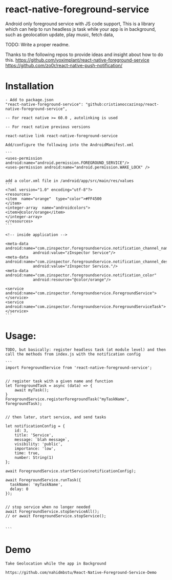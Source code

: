 # react-native-foreground-service
Android only foreground service with JS code support, This is a library which can help to run headless js task while your app is in background, such as geolocation update, play music, fetch data, 

TODO: Write a proper readme.

Thanks to the following repos to provide ideas and insight about how to do this.
https://github.com/voximplant/react-native-foreground-service
https://github.com/zo0r/react-native-push-notification/


# Installation

    - Add to package.json
    "react-native-foreground-service": "github:cristianoccazinsp/react-native-foreground-service",
    
    -- For react native >= 60.0 , autolinking is used  
    
    -- For react native previous versions 
    
    react-native link react-native-foreground-service

    Add/configure the following into the AndroidManifest.xml

    ```
    <uses-permission android:name="android.permission.FOREGROUND_SERVICE"/>
    <uses-permission android:name="android.permission.WAKE_LOCK" />
    
    
    add a color.xml file in /android/app/src/main/res/values
    ```
    <?xml version="1.0" encoding="utf-8"?>
    <resources>
    <item  name="orange"  type="color">#FF4500
    </item>
    <integer-array  name="androidcolors">
    <item>@color/orange</item>
    </integer-array>
    </resources>
    ```

    <!-- inside application -->

    <meta-data android:name="com.zinspector.foregroundservice.notification_channel_name"
                android:value="zInspector Service"/>
    <meta-data  android:name="com.zinspector.foregroundservice.notification_channel_description"
                android:value="zInspector Service."/>
    <meta-data  android:name="com.zinspector.foregroundservice.notification_color"
                android:resource="@color/orange"/>

    <service android:name="com.zinspector.foregroundservice.ForegroundService"></service>
    <service android:name="com.zinspector.foregroundservice.ForegroundServiceTask"></service>
    ```


# Usage:
    TODO, but basically: register headless task (at module level) and then call the methods from index.js with the notification config

    ```
    import ForegroundService from 'react-native-foreground-service';


    // register task with a given name and function
    let foregroundTask = async (data) => {
        await myTask();
    }
    ForegroundService.registerForegroundTask("myTaskName", foregroundTask);


    // then later, start service, and send tasks

    let notificationConfig = {
        id: 3,
        title: 'Service',
        message: `blah message`,
        visibility: 'public',
        importance: 'low',
        time: true,
        number: String(1)
    };

    await ForegroundService.startService(notificationConfig);

    await ForegroundService.runTask({
      taskName: 'myTaskName',
      delay: 0
    });


    // stop service when no longer needed
    await ForegroundService.stopServiceAll();
    // or await ForegroundService.stopService();


    ```

#   Demo
    
    Take Geolocation while the app in Background 

    https://github.com/nahidmbstu/React-Native-Foreground-Service-Demo
    
    
